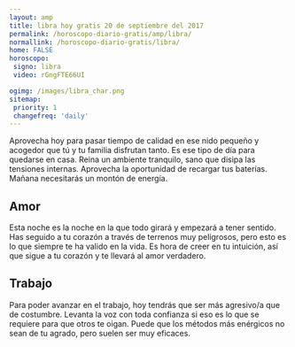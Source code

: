 ```yaml
---
layout: amp
title: libra hoy gratis 20 de septiembre del 2017 
permalink: /horoscopo-diario-gratis/amp/libra/
normallink: /horoscopo-diario-gratis/libra/
home: FALSE
horoscopo:
 signo: libra
 video: rGngFTE66UI

ogimg: /images/libra_char.png
sitemap:
 priority: 1
 changefreq: 'daily'
---
```



Aprovecha hoy para pasar tiempo de calidad en ese nido pequeño y acogedor que tú y tu familia disfrutan tanto. Es ese tipo de día para quedarse en casa. Reina un ambiente tranquilo, sano que disipa las tensiones internas. Aprovecha la oportunidad de recargar tus baterías. Mañana necesitarás un montón de energía.

## Amor

Esta noche es la noche en la que todo girará y empezará a tener sentido. Has seguido a tu corazón a través de terrenos muy peligrosos, pero esto es lo que siempre te ha valido en la vida. Es hora de creer en tu intuición, así que sigue a tu corazón y te llevará al amor verdadero.

## Trabajo

Para poder avanzar en el trabajo, hoy tendrás que ser más agresivo/a que de costumbre. Levanta la voz con toda confianza si eso es lo que se requiere para que otros te oigan. Puede que los métodos más enérgicos no sean de tu agrado, pero suelen ser muy eficaces.